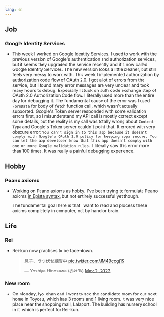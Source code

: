 ```yaml
---
lang: en
---
```


## Job

### Google Identity Services

- This week I worked on Google Identity Services. I used to work with the previous version of Google's authentication and authorization services, but it seems they upgraded the service recently and it's now called Google Identity Services. The new version looks a little cleaner, but still feels very messy to work with. This week I implemented authorization by authorization code flow of OAuth 2.0. I got a lot of errors from the service, but I found many error messages are very unclear and took many hours to debug. Expecially I stuck on auth code exchange step of OAuth 2.0 Authorization Code flow. I literally used more than the entire day for debugging it. The fundamental cause of the error was I used `FormData` for body of `fetch` function call, which wasn't actually supported. Google's Token server responded with some validation errors first, so I misunderstand my API call is mostly correct except some details, but the reality is my call was totally wrong about `Content-Type` and Google's Token server couldn't point that. It errored with very obscure error: `You can't sign in to this app because it doesn't comply with Google's OAuth 2.0 policy for keeping apps secure. You can let the app developer know that this app doesn't comply with one or more Google validation rules.` I literally saw this error more than 100 times. It was really a painful debugging experience.

## Hobby

### Peano axioms

- Working on Peano axioms as hobby. I've been trying to formulate Peano axioms [in Epista syntax](https://scrapbox.io/kt3k/s-Peano-axioms), but not entirely successful yet though.

  The fundamental goal here is that I want to read and process these axioms completely in computer, not by hand or brain.

## Life

### Rei

- Rei-kun now practises to be face-down.

  <blockquote class="twitter-tweet"><p lang="ja" dir="ltr">息子、うつ伏せ練習中 <a href="https://t.co/JM49ccgj1S">pic.twitter.com/JM49ccgj1S</a></p>&mdash; Yoshiya Hinosawa (@kt3k) <a href="https://twitter.com/kt3k/status/1521136352435535872?ref_src=twsrc%5Etfw">May 2, 2022</a></blockquote> <script async src="https://platform.twitter.com/widgets.js" charset="utf-8"></script>

### New room

- On Monday, Iyo-chan and I went to see the candidate room for our next home in Toyosu, which has 3 rooms and 1 living room. It was very nice place near the shopping mall, Lalaport. The building has nursery school in it, which is perfect for Rei-kun.
